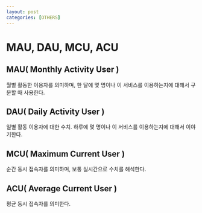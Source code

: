 ```yaml
---
layout: post
categories: [OTHERS]
---
```



# MAU, DAU, MCU, ACU

## MAU( Monthly Activity User )
월별 활동한 이용자를 의미하며, 한 달에 몇 명이나 이 서비스를 이용하는지에 대해서 구분할 때 사용한다.

## DAU( Daily Activity User )
일별 활동 이용자에 대한 수치. 하루에 몇 명이나 이 서비스를 이용하는지에 대해서 이야기한다.

## MCU( Maximum Current User ) 
순간 동시 접속자를 의미하며, 보통 실시간으로 수치를 해석한다. 

## ACU( Average Current User )
평균 동시 접속자를 의미한다.